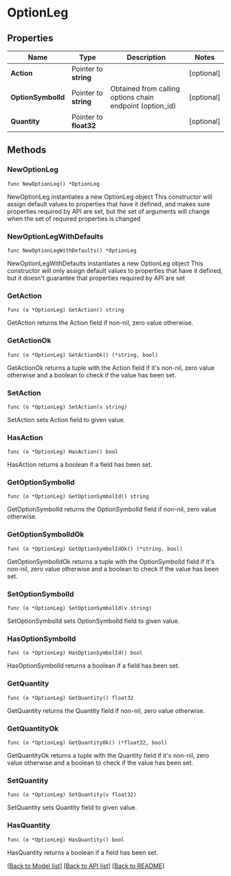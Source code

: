 # OptionLeg

## Properties

Name | Type | Description | Notes
------------ | ------------- | ------------- | -------------
**Action** | Pointer to **string** |  | [optional] 
**OptionSymbolId** | Pointer to **string** | Obtained from calling options chain endpoint (option_id) | [optional] 
**Quantity** | Pointer to **float32** |  | [optional] 

## Methods

### NewOptionLeg

`func NewOptionLeg() *OptionLeg`

NewOptionLeg instantiates a new OptionLeg object
This constructor will assign default values to properties that have it defined,
and makes sure properties required by API are set, but the set of arguments
will change when the set of required properties is changed

### NewOptionLegWithDefaults

`func NewOptionLegWithDefaults() *OptionLeg`

NewOptionLegWithDefaults instantiates a new OptionLeg object
This constructor will only assign default values to properties that have it defined,
but it doesn't guarantee that properties required by API are set

### GetAction

`func (o *OptionLeg) GetAction() string`

GetAction returns the Action field if non-nil, zero value otherwise.

### GetActionOk

`func (o *OptionLeg) GetActionOk() (*string, bool)`

GetActionOk returns a tuple with the Action field if it's non-nil, zero value otherwise
and a boolean to check if the value has been set.

### SetAction

`func (o *OptionLeg) SetAction(v string)`

SetAction sets Action field to given value.

### HasAction

`func (o *OptionLeg) HasAction() bool`

HasAction returns a boolean if a field has been set.

### GetOptionSymbolId

`func (o *OptionLeg) GetOptionSymbolId() string`

GetOptionSymbolId returns the OptionSymbolId field if non-nil, zero value otherwise.

### GetOptionSymbolIdOk

`func (o *OptionLeg) GetOptionSymbolIdOk() (*string, bool)`

GetOptionSymbolIdOk returns a tuple with the OptionSymbolId field if it's non-nil, zero value otherwise
and a boolean to check if the value has been set.

### SetOptionSymbolId

`func (o *OptionLeg) SetOptionSymbolId(v string)`

SetOptionSymbolId sets OptionSymbolId field to given value.

### HasOptionSymbolId

`func (o *OptionLeg) HasOptionSymbolId() bool`

HasOptionSymbolId returns a boolean if a field has been set.

### GetQuantity

`func (o *OptionLeg) GetQuantity() float32`

GetQuantity returns the Quantity field if non-nil, zero value otherwise.

### GetQuantityOk

`func (o *OptionLeg) GetQuantityOk() (*float32, bool)`

GetQuantityOk returns a tuple with the Quantity field if it's non-nil, zero value otherwise
and a boolean to check if the value has been set.

### SetQuantity

`func (o *OptionLeg) SetQuantity(v float32)`

SetQuantity sets Quantity field to given value.

### HasQuantity

`func (o *OptionLeg) HasQuantity() bool`

HasQuantity returns a boolean if a field has been set.


[[Back to Model list]](../README.md#documentation-for-models) [[Back to API list]](../README.md#documentation-for-api-endpoints) [[Back to README]](../README.md)


